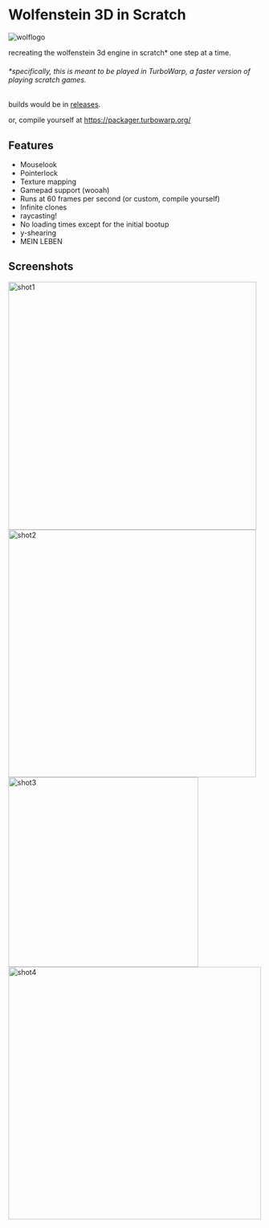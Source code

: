 # Wolfenstein 3D in Scratch
![wolflogo](https://github.com/nickplj12/wolf3d-scratch/assets/78268270/d2f59643-86cf-48de-bf30-2445a7a8cf9b)

recreating the wolfenstein 3d engine in scratch* one step at a time.

###### *specifically, this is meant to be played in TurboWarp, a faster version of playing scratch games.

builds would be in [releases](https://github.com/nickplj12/wolf3d-scratch/releases).

or, compile yourself at https://packager.turbowarp.org/

## Features
* Mouselook
* Pointerlock
* Texture mapping
* Gamepad support (wooah)
* Runs at 60 frames per second (or custom, compile yourself)
* Infinite clones
* raycasting!
* No loading times except for the initial bootup
* y-shearing
* MEIN LEBEN

## Screenshots
<img width="494" alt="shot1" src="https://github.com/nickplj12/wolf3d-scratch/assets/78268270/2f7b4dd9-6fa7-487f-bc7f-7099ac222f5b">
<img width="493" alt="shot2" src="https://github.com/nickplj12/wolf3d-scratch/assets/78268270/935365f6-2fd5-4b65-97f2-c2aa1c2cd8a7">
<img width="378" alt="shot3" src="https://github.com/nickplj12/wolf3d-scratch/assets/78268270/4894abc9-5cff-434d-b824-5d5d250a3d72">
<img width="503" alt="shot4" src="https://github.com/nickplj12/wolf3d-scratch/assets/78268270/49a19334-9c9d-4e95-bf60-6bc4501188c2">
